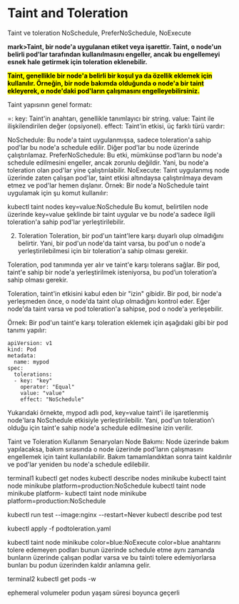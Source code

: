 # Taint and Toleration

Taint ve toleration
NoSchedule, PreferNoSchedule, NoExecute

<b>mark>Taint, bir node'a uygulanan etiket veya işarettir. Taint, o node'un belirli pod'lar tarafından kullanılmasını engeller, ancak bu engellemeyi esnek hale getirmek için toleration eklenebilir.</mark></b><br>

<b><mark>Taint, genellikle bir node'a belirli bir koşul ya da özellik eklemek için kullanılır. Örneğin, bir node bakımda olduğunda o node'a bir taint ekleyerek, o node'daki pod'ların çalışmasını engelleyebilirsiniz.</mark></b><br>

Taint yapısının genel formatı:

<key>=<value>:<effect>
key: Taint'in anahtarı, genellikle tanımlayıcı bir string.
value: Taint ile ilişkilendirilen değer (opsiyonel).
effect: Taint'in etkisi, üç farklı türü vardır:

NoSchedule: Bu node'a taint uygulanmışsa, sadece toleration'a sahip pod'lar bu node'a schedule edilir. Diğer pod'lar bu node üzerinde çalıştırılamaz.
PreferNoSchedule: Bu etki, mümkünse pod'ların bu node'a schedule edilmesini engeller, ancak zorunlu değildir. Yani, bu node'a toleration olan pod'lar yine çalıştırılabilir.
NoExecute: Taint uygulanmış node üzerinde zaten çalışan pod'lar, taint etkisi altındaysa çalıştırılmaya devam etmez ve pod'lar hemen dışlanır.
Örnek:
Bir node'a NoSchedule taint uygulamak için şu komut kullanılır:


kubectl taint nodes <node-name> key=value:NoSchedule
Bu komut, belirtilen node üzerinde key=value şeklinde bir taint uygular ve bu node'a sadece ilgili toleration'a sahip pod'lar yerleştirilebilir.

2. Toleration 
Toleration, bir pod'un taint'lere karşı duyarlı olup olmadığını belirtir. Yani, bir pod'un node'da taint varsa, bu pod'un o node'a yerleştirilebilmesi için bir toleration'a sahip olması gerekir.

Toleration, pod tanımında yer alır ve taint'e karşı tolerans sağlar. Bir pod, taint'e sahip bir node'a yerleştirilmek isteniyorsa, bu pod’un toleration’a sahip olması gerekir.

Toleration, taint'in etkisini kabul eden bir "izin" gibidir. Bir pod, bir node'a yerleşmeden önce, o node'da taint olup olmadığını kontrol eder. Eğer node'da taint varsa ve pod toleration'a sahipse, pod o node'a yerleşebilir.

Örnek:
Bir pod'un taint'e karşı toleration eklemek için aşağıdaki gibi bir pod tanımı yapılır:

```
apiVersion: v1
kind: Pod
metadata:
  name: mypod
spec:
  tolerations:
  - key: "key"
    operator: "Equal"
    value: "value"
    effect: "NoSchedule"
```

Yukarıdaki örnekte, mypod adlı pod, key=value taint'i ile işaretlenmiş node'lara NoSchedule etkisiyle yerleştirilebilir. Yani, pod'un toleration'ı olduğu için taint'e sahip node'a schedule edilmesine izin verilir.

Taint ve Toleration Kullanım Senaryoları
Node Bakımı: Node üzerinde bakım yapılacaksa, bakım sırasında o node üzerinde pod'ların çalışmasını engellemek için taint kullanılabilir. Bakım tamamlandıktan sonra taint kaldırılır ve pod'lar yeniden bu node'a schedule edilebilir.


terminal1
kubectl get nodes
kubectl describe nodes minikube
kubectl taint node minikube platform=production:NoSchedule
kubectl taint node minikube platform-
kubectl taint node minikube platform=production:NoSchedule

kubectl run test --image:nginx --restart=Never
kubectl describe pod test

kubectl apply -f podtoleration.yaml

kubectl taint node minikube color=blue:NoExecute
color=blue anahtarını tolere edemeyen podları bunun üzerinde schedule etme
aynı zamanda bunların üzerinde çalışan podlar varsa ve bu tainti tolere edemiyorlarsa
bunları bu podun üzerinden kaldır anlamına gelir.


terminal2
kubectl get pods -w


ephemeral volumeler podun yaşam süresi boyunca geçerli

